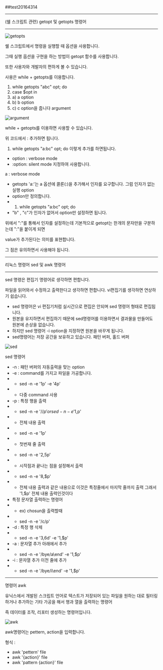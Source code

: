 ##test20164314

---

(쉘 스크립트 관련) getopt 및 getopts 명령어

***
![getopts](https://user-images.githubusercontent.com/94046904/141101772-90c67ad7-dde5-4e11-b75e-b32c670cffe9.png)

쉘 스크립트에서 명령을 실행할 때 옵션을 사용합니다.

그때 실행 옵션을 구현을 하는 방법이 getopt 함수를 사용합니다.

또한 사용자와 개발자의 편하게 볼 수 있습니다.

사용은 while + getopts를 이용합니다.
 1) while getopts "abc" opt; do
 2) case $opt in
 3)  a) a option  
 4)  b) b option
 5)  c) c option을 줍니다
argument

![argument](https://user-images.githubusercontent.com/94046904/141102275-03837384-9f57-43bb-8968-ec7dd7009400.png)

while + getopts를 이용하면 사용할 수 있습니다.

위 코드에서 : 추가하면 됩니다.
1) while getopts "a:bc" opt; do
이렇게 추가를 하면됩니다.
- option : verbose mode
- :option: silent mode 지정하여 사용합니다.


a : verbose mode
- getopts 'a:'는 a 옵션에 콜론(:)을 추가해서 인자를 요구합니다.
그럼 인자가 없는 실행 option
- option만 정의합니다. 
- 1) while getopts "a:bc" opt; do
- "b" , "c"가 인자가 없어서 option만 설정하면 됩니다.

위에서 ":"를 통해서 인자를 설정하는데 기본적으로 getopt는 한개의 문자만을 구분하는데 ":"을 붙이게 되면

value가 추가된다는 의미를 표현합니다.

그 점은 유의하면서 사용해야 됩니다.

---

리눅스 명령어 sed 및 awk 명령어

***

sed 명령은 편집기 명령어로 생각하면 편합니다.

파일을 읽어와서 수정하고 출력한다고 생각하면 편합니다. vi편집기를 생각하면 연상하기 쉽습니다.

- sed 명령어은 vi 편집기처럼 실시간으로 편집은 안되며 sed 명령어 형태로 편집됩니다.
- 원본을 유지하면서 편집하기 때문에 sed명령어를 이용하면서 결과물을 만들어도 원본에 손상을 없습니다.
- 하지만 sed 명령어 -i option을 지정하면 원본을 바꾸게 됩니다.
- sed명령어는 저장 공간을 보유하고 있습니다. 패턴 버퍼, 홀드 버퍼

![sed](https://user-images.githubusercontent.com/94046904/141108123-ebd5260c-f764-482a-8a52-1c7a90f07440.png)

sed 명령어
- -n : 패턴 버퍼의 자동출력을 맞는 option
- -e : command를 가지고 파일을 가공합니다.
- - sed -n -e '1p' -e '4p'
- - 다중 command 사용
- -p : 특정 행을 출력
- - sed -n -e '/$/p' or sed -n -e '1,$p'
- - 전체 내용 출력
- - sed -n -e '1p'
- - 첫번재 줄 출력
- - sed -n -e '2,5p'
- - 시작점과 끝나는 점을 설정해서 출력
- - sed -n -e '8,$p'
- -  전체 내용 출력과 같은 내용으로 이것은 특정줄에서 마지막 줄까지 출력 그래서 '1,$p' 전체 내용 출력인것이다
- 특정 문자열 출력하는 명령어
- - ex) chosun을 출력할때 
- - sed -n -e '/c/p'
- -d : 특정 행 삭제
- - sed -n -e '3,6d' -e '1,$p'
- -a : 문자열 추가 아래에서 추가
- - sed -n -e '/bye/a\end' -e '1,$p'
- -i : 문자열 추가 이전 줄에 추가
- - sed -n -e '/bye/i\end' -e '1,$p'

***

명령어 awk

유닉스에서 개발된 스크립트 언어로 텍스트가 저장되어 있는 파일을 원하는 대로 필터링하거나 추가하는 기타 가공을 해서 행과 열을 출력하는 명령어

즉 데이터를 조작, 리포터 생성하는 명령어입니다.

![awk](https://user-images.githubusercontent.com/94046904/141108477-99f3b294-befa-4d2b-8f2c-3bbe700f012b.png)

awk명령어는 pettern, action을 입력합니다.

형식 :
- awk 'pettern' file
- awk '{action}' file
- awk 'pattern {action}' file




